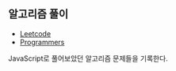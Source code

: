 ## 알고리즘 풀이

- [Leetcode](https://leetcode.com/) 
- [Programmers](https://programmers.co.kr/)

JavaScript로 풀어보았던 알고리즘 문제들을 기록한다.